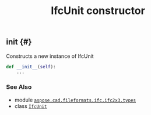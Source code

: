 ﻿---
title: IfcUnit constructor
second_title: Aspose.CAD for Python via .NET API References
description: 
type: docs
weight: 10
url: /python-net/aspose.cad.fileformats.ifc.ifc2x3.types/ifcunit/__init__/
is_root: false
---

## __init__ {#}

Constructs a new instance of IfcUnit



```python
def __init__(self):
    ...
```





### See Also
* module [`aspose.cad.fileformats.ifc.ifc2x3.types`](../../)
* class [`IfcUnit`](/cad/python-net/aspose.cad.fileformats.ifc.ifc2x3.types/ifcunit)
